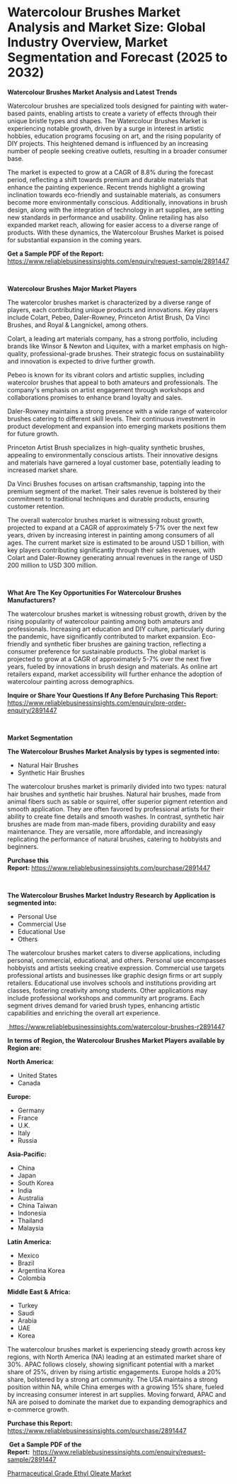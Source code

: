<p><h1>Watercolour Brushes Market Analysis and Market Size: Global Industry Overview, Market Segmentation and Forecast (2025 to 2032)</h1></p><p><strong>Watercolour Brushes Market Analysis and Latest Trends</strong></p>
<p><p>Watercolour brushes are specialized tools designed for painting with water-based paints, enabling artists to create a variety of effects through their unique bristle types and shapes. The Watercolour Brushes Market is experiencing notable growth, driven by a surge in interest in artistic hobbies, education programs focusing on art, and the rising popularity of DIY projects. This heightened demand is influenced by an increasing number of people seeking creative outlets, resulting in a broader consumer base.</p><p>The market is expected to grow at a CAGR of 8.8% during the forecast period, reflecting a shift towards premium and durable materials that enhance the painting experience. Recent trends highlight a growing inclination towards eco-friendly and sustainable materials, as consumers become more environmentally conscious. Additionally, innovations in brush design, along with the integration of technology in art supplies, are setting new standards in performance and usability. Online retailing has also expanded market reach, allowing for easier access to a diverse range of products. With these dynamics, the Watercolour Brushes Market is poised for substantial expansion in the coming years.</p></p>
<p><strong>Get a Sample PDF of the Report:&nbsp;</strong> <a href="https://www.reliablebusinessinsights.com/enquiry/request-sample/2891447?utm_campaign=3080&utm_medium=2&utm_source=Github&utm_content=ia&utm_term=14032025&utm_id=watercolour-brushes">https://www.reliablebusinessinsights.com/enquiry/request-sample/2891447</a></p>
<p>&nbsp;</p>
<p><strong>Watercolour Brushes Major Market Players</strong></p>
<p><p>The watercolor brushes market is characterized by a diverse range of players, each contributing unique products and innovations. Key players include Colart, Pebeo, Daler-Rowney, Princeton Artist Brush, Da Vinci Brushes, and Royal & Langnickel, among others. </p><p>Colart, a leading art materials company, has a strong portfolio, including brands like Winsor & Newton and Liquitex, with a market emphasis on high-quality, professional-grade brushes. Their strategic focus on sustainability and innovation is expected to drive further growth.</p><p>Pebeo is known for its vibrant colors and artistic supplies, including watercolor brushes that appeal to both amateurs and professionals. The company's emphasis on artist engagement through workshops and collaborations promises to enhance brand loyalty and sales.</p><p>Daler-Rowney maintains a strong presence with a wide range of watercolor brushes catering to different skill levels. Their continuous investment in product development and expansion into emerging markets positions them for future growth. </p><p>Princeton Artist Brush specializes in high-quality synthetic brushes, appealing to environmentally conscious artists. Their innovative designs and materials have garnered a loyal customer base, potentially leading to increased market share.</p><p>Da Vinci Brushes focuses on artisan craftsmanship, tapping into the premium segment of the market. Their sales revenue is bolstered by their commitment to traditional techniques and durable products, ensuring customer retention.</p><p>The overall watercolor brushes market is witnessing robust growth, projected to expand at a CAGR of approximately 5-7% over the next few years, driven by increasing interest in painting among consumers of all ages. The current market size is estimated to be around USD 1 billion, with key players contributing significantly through their sales revenues, with Colart and Daler-Rowney generating annual revenues in the range of USD 200 million to USD 300 million.</p></p>
<p>&nbsp;</p>
<p><strong>What Are The Key Opportunities For Watercolour Brushes Manufacturers?</strong></p>
<p><p>The watercolour brushes market is witnessing robust growth, driven by the rising popularity of watercolour painting among both amateurs and professionals. Increasing art education and DIY culture, particularly during the pandemic, have significantly contributed to market expansion. Eco-friendly and synthetic fiber brushes are gaining traction, reflecting a consumer preference for sustainable products. The global market is projected to grow at a CAGR of approximately 5-7% over the next five years, fueled by innovations in brush design and materials. As online art retailers expand, market accessibility will further enhance the adoption of watercolour painting across demographics.</p></p>
<p><strong>Inquire or Share Your Questions If Any Before Purchasing This Report:</strong> <a href="https://www.reliablebusinessinsights.com/enquiry/pre-order-enquiry/2891447?utm_campaign=3080&utm_medium=2&utm_source=Github&utm_content=ia&utm_term=14032025&utm_id=watercolour-brushes">https://www.reliablebusinessinsights.com/enquiry/pre-order-enquiry/2891447</a></p>
<p>&nbsp;</p>
<p><strong>Market Segmentation</strong></p>
<p><strong>The Watercolour Brushes Market Analysis by types is segmented into:</strong></p>
<p><ul><li>Natural Hair Brushes</li><li>Synthetic Hair Brushes</li></ul></p>
<p><p>The watercolour brushes market is primarily divided into two types: natural hair brushes and synthetic hair brushes. Natural hair brushes, made from animal fibers such as sable or squirrel, offer superior pigment retention and smooth application. They are often favored by professional artists for their ability to create fine details and smooth washes. In contrast, synthetic hair brushes are made from man-made fibers, providing durability and easy maintenance. They are versatile, more affordable, and increasingly replicating the performance of natural brushes, catering to hobbyists and beginners.</p></p>
<p><strong>Purchase this Report:&nbsp;</strong><a href="https://www.reliablebusinessinsights.com/purchase/2891447?utm_campaign=3080&utm_medium=2&utm_source=Github&utm_content=ia&utm_term=14032025&utm_id=watercolour-brushes">https://www.reliablebusinessinsights.com/purchase/2891447</a></p>
<p>&nbsp;</p>
<p><strong>The Watercolour Brushes Market Industry Research by Application is segmented into:</strong></p>
<p><ul><li>Personal Use</li><li>Commercial Use</li><li>Educational Use</li><li>Others</li></ul></p>
<p><p>The watercolour brushes market caters to diverse applications, including personal, commercial, educational, and others. Personal use encompasses hobbyists and artists seeking creative expression. Commercial use targets professional artists and businesses like graphic design firms or art supply retailers. Educational use involves schools and institutions providing art classes, fostering creativity among students. Other applications may include professional workshops and community art programs. Each segment drives demand for varied brush types, enhancing artistic capabilities and enriching the overall art experience.</p></p>
<p><a href="https://www.reliablebusinessinsights.com/watercolour-brushes-r2891447?utm_campaign=3080&utm_medium=2&utm_source=Github&utm_content=ia&utm_term=14032025&utm_id=watercolour-brushes">&nbsp;https://www.reliablebusinessinsights.com/watercolour-brushes-r2891447</a></p>
<p><strong>In terms of Region, the Watercolour Brushes Market Players available by Region are:</strong></p>
<p>
    <p> <strong> North America: </strong>
        <ul>
            <li>United States</li>
            <li>Canada</li>
        </ul>
        </p> 
    <p> <strong> Europe: </strong>
        <ul>
            <li>Germany</li>
            <li>France</li>
            <li>U.K.</li>
            <li>Italy</li>
            <li>Russia</li>
        </ul>
        </p> 
    <p> <strong> Asia-Pacific: </strong>
        <ul>
            <li>China</li>
            <li>Japan</li>
            <li>South Korea</li>
            <li>India</li>
            <li>Australia</li>
            <li>China Taiwan</li>
            <li>Indonesia</li>
            <li>Thailand</li>
            <li>Malaysia</li>
        </ul>
        </p> 
    <p> <strong> Latin America: </strong>
        <ul>
            <li>Mexico</li>
            <li>Brazil</li>
            <li>Argentina Korea</li>
            <li>Colombia</li>
        </ul>
        </p> 
    <p> <strong> Middle East & Africa: </strong>
        <ul>
            <li>Turkey</li>
            <li>Saudi</li>
            <li>Arabia</li>
            <li>UAE</li>
            <li>Korea</li>
        </ul>
    </p>
    </p>
<p><p>The watercolour brushes market is experiencing steady growth across key regions, with North America (NA) leading at an estimated market share of 30%. APAC follows closely, showing significant potential with a market share of 25%, driven by rising artistic engagements. Europe holds a 20% share, bolstered by a strong art community. The USA maintains a strong position within NA, while China emerges with a growing 15% share, fueled by increasing consumer interest in art supplies. Moving forward, APAC and NA are poised to dominate the market due to expanding demographics and e-commerce growth.</p></p>
<p><strong>Purchase this Report: </strong><a href="https://www.reliablebusinessinsights.com/purchase/2891447?utm_campaign=3080&utm_medium=2&utm_source=Github&utm_content=ia&utm_term=14032025&utm_id=watercolour-brushes">https://www.reliablebusinessinsights.com/purchase/2891447</a></p>
<p>&nbsp;<strong>Get a Sample PDF of the Report:&nbsp;&nbsp;</strong><a href="https://www.reliablebusinessinsights.com/enquiry/request-sample/2891447?utm_campaign=3080&utm_medium=2&utm_source=Github&utm_content=ia&utm_term=14032025&utm_id=watercolour-brushes">https://www.reliablebusinessinsights.com/enquiry/request-sample/2891447</a></p>
<p><strong></strong></p>
<p><p><a href="https://github.com/kaddahblejc/Market-Research-Report-List-1/blob/main/pharmaceutical-grade-ethyl-oleate-market.md?utm_campaign=3080&utm_medium=2&utm_source=Github&utm_content=ia&utm_term=14032025&utm_id=watercolour-brushes">Pharmaceutical Grade Ethyl Oleate Market</a></p></p>